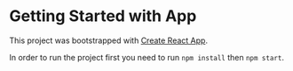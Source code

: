 # Getting Started with App

This project was bootstrapped with [Create React App](https://github.com/facebook/create-react-app).

In order to run the project first you need to run `npm install` then `npm start`.
